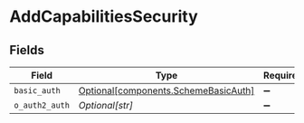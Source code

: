# AddCapabilitiesSecurity


## Fields

| Field                                                                              | Type                                                                               | Required                                                                           | Description                                                                        |
| ---------------------------------------------------------------------------------- | ---------------------------------------------------------------------------------- | ---------------------------------------------------------------------------------- | ---------------------------------------------------------------------------------- |
| `basic_auth`                                                                       | [Optional[components.SchemeBasicAuth]](../../models/components/schemebasicauth.md) | :heavy_minus_sign:                                                                 | N/A                                                                                |
| `o_auth2_auth`                                                                     | *Optional[str]*                                                                    | :heavy_minus_sign:                                                                 | N/A                                                                                |